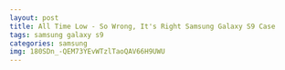 ```yaml
---
layout: post
title: All Time Low - So Wrong, It's Right Samsung Galaxy S9 Case
tags: samsung galaxy s9
categories: samsung
img: 180SDn_-QEM73YEvWTzlTaoQAV66H9UWU
---
```

